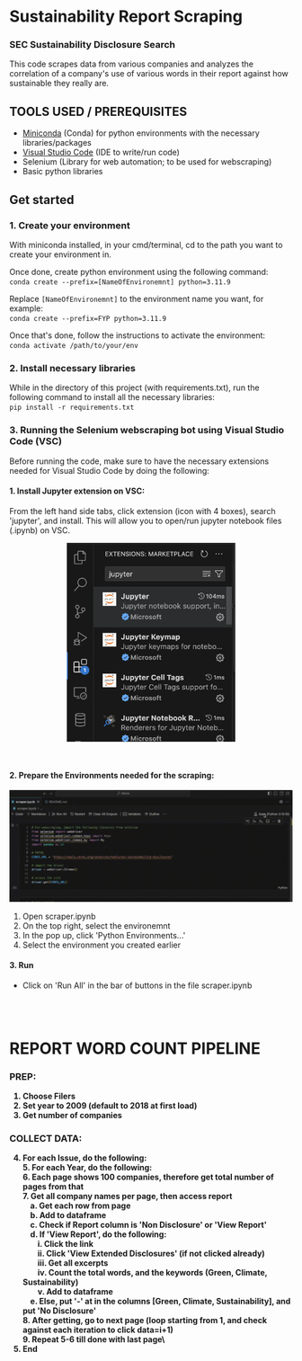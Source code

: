 # Sustainability Report Scraping
### SEC Sustainability Disclosure Search
This code scrapes data from various companies and analyzes the correlation of a company's use of various words in their report against how sustainable they really are.

## TOOLS USED / PREREQUISITES
- <a href="https://docs.anaconda.com/free/miniconda/miniconda-install/">Miniconda</a> (Conda) for python environments with the necessary libraries/packages
- <a href="https://code.visualstudio.com/download">Visual Studio Code</a> (IDE to write/run code)
- Selenium (Library for web automation; to be used for webscraping)
- Basic python libraries


## Get started 
### 1. Create your environment
With miniconda installed, in your cmd/terminal, cd to the path you want to create your environment in.

Once done, create python environment using the following command:\
`conda create --prefix=[NameOfEnvironemnt] python=3.11.9`

Replace `[NameOfEnvironemnt]` to the environment name you want, for example:\
`conda create --prefix=FYP python=3.11.9`

Once that's done, follow the instructions to activate the environment:\
`conda activate /path/to/your/env`

### 2. Install necessary libraries
While in the directory of this project (with requirements.txt), run the following command to install all the necessary libraries:\
`pip install -r requirements.txt`

### 3. Running the Selenium webscraping bot using Visual Studio Code (VSC)
Before running the code, make sure to have the necessary extensions needed for Visual Studio Code by doing the following:

#### 1. Install Jupyter extension on VSC:
From the left hand side tabs, click extension (icon with 4 boxes), search 'jupyter', and install. This will allow you to open/run jupyter notebook files (.ipynb) on VSC.

<p align='center'>
 <img class='Extension' src='./readme/image.png' width=300 style="display: block; margin: 0 auto;">
</p>
<br>

#### 2. Prepare the Environments needed for the scraping:
<p align='center'>
 <img src='./IMG_7527.gif'>
</p>

1) Open scraper.ipynb
2) On the top right, select the environemnt
3) In the pop up, click 'Python Environments...'
4) Select the environment you created earlier 


#### 3. Run
- Click on 'Run All' in the bar of buttons in the file scraper.ipynb

<br>
<br>

# <B>REPORT WORD COUNT PIPELINE<B>
### PREP:
1. Choose Filers
2. Set year to 2009 (default to 2018 at first load)
3. Get number of companies
### COLLECT DATA:
4. For each Issue, do the following:\
    5. For each Year, do the following:\
        6. Each page shows 100 companies, therefore get total number of pages from that\
        7. Get all company names per page, then access report\
            &nbsp;&nbsp;&nbsp;&nbsp;a. Get each row from page\
            &nbsp;&nbsp;&nbsp;&nbsp;b. Add to dataframe\
            &nbsp;&nbsp;&nbsp;&nbsp;c. Check if Report column is 'Non Disclosure' or 'View Report'\
            &nbsp;&nbsp;&nbsp;&nbsp;d. If 'View Report', do the following:\
            &nbsp;&nbsp;&nbsp;&nbsp;&nbsp;&nbsp;&nbsp;&nbsp;i. Click the link\
            &nbsp;&nbsp;&nbsp;&nbsp;&nbsp;&nbsp;&nbsp;&nbsp;ii. Click 'View Extended Disclosures' (if not clicked already)\
            &nbsp;&nbsp;&nbsp;&nbsp;&nbsp;&nbsp;&nbsp;&nbsp;iii. Get all excerpts\
            &nbsp;&nbsp;&nbsp;&nbsp;&nbsp;&nbsp;&nbsp;&nbsp;iv. Count the total words, and the keywords (Green, Climate, Sustainability)\
            &nbsp;&nbsp;&nbsp;&nbsp;&nbsp;&nbsp;&nbsp;&nbsp;v. Add to dataframe\
            &nbsp;&nbsp;&nbsp;&nbsp;e. Else, put '-' at in the columns [Green, Climate, Sustainability], and put 'No Disclosure'\
        8. After getting, go to next page (loop starting from 1, and check against each iteration to click data=i+1)\
        9. Repeat 5-6 till done with last page\
10. End 